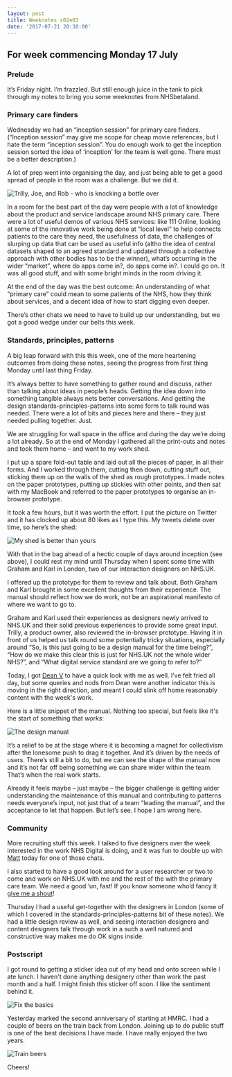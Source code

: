 ```yaml
---
layout: post
title: Weeknotes s02e03
date: '2017-07-21 20:30:00'
---
```

## For week commencing Monday 17 July

### Prelude

It’s Friday night. I’m frazzled. But still enough juice in the tank to pick through my notes to bring you some weeknotes from NHSbetaland.

### Primary care finders

Wednesday we had an “inception session” for primary care finders. (“Inception session” may give me scope for cheap movie references, but I hate the term “inception session”. You do enough work to get the inception session sorted the idea of ‘inception’ for the team is well gone. There must be a better description.)

A lot of prep went into organising the day, and just being able to get a good spread of people in the room was a challenge. But we did it.

![Trilly, Joe, and Rob - who is knocking a bottle over](/assets/primary-care-inception.jpg)


In a room for the best part of the day were people with a lot of knowledge about the product and service landscape around NHS primary care. There were a lot of useful demos of various NHS services: like 111 Online, looking at some of the innovative work being done at “local level” to help connects patients to the care they need, the usefulness of data, the challenges of slurping up data that can be used as useful info (altho the idea of central datasets shaped to an agreed standard and updated through a collective approach with other bodies has to be the winner), what’s occurring in the wider “market”, where do apps come in?, do apps come in?. I could go on. It was all good stuff, and with some bright minds in the room driving it.

At the end of the day was the best outcome: An understanding of what “primary care” could mean to some patients of the NHS, how they think about services, and a decent idea of how to start digging even deeper.

There’s other chats we need to have to build up our understanding, but we got a good wedge under our belts this week.

### Standards, principles, patterns

A big leap forward with this this week, one of the more heartening outcomes from doing these notes, seeing the progress from first thing Monday until last thing Friday.

It’s always better to have something to gather round and discuss, rather than talking about ideas in people’s heads. Getting the idea down into something tangible always nets better conversations. And getting the design standards-principles-patterns into some form to talk round was needed. There were a lot of bits and pieces here and there – they just needed pulling together. Just.

We are struggling for wall space in the office and during the day we’re doing a lot already. So at the end of Monday I gathered all the print-outs and notes and took them home – and went to my work shed.

I put up a spare fold-out table and laid out all the pieces of paper, in all their forms. And I worked through them, cutting then down, cutting stuff out, sticking them up on the walls of the shed as rough prototypes. I made notes on the paper prototypes, putting up stickies with other points, and then sat with my MacBook and referred to the paper prototypes to organise an in-browser prototype.

It took a few hours, but it was worth the effort. I put the picture on Twitter and it has clocked up about 80 likes as I type this. My tweets delete over time, so here’s the shed:

![My shed is better than yours](/assets/shed-nhs-uk-patterns-workshop.jpg)

With that in the bag ahead of a hectic couple of days around inception (see above), I could rest my mind until Thursday when I spent some time with Graham and Karl in London, two of our interaction designers on NHS.UK.

I offered up the prototype for them to review and talk about. Both Graham and Karl brought in some excellent thoughts from their experience. The manual should reflect how we do work, not be an aspirational manifesto of where we want to go to.

Graham and Karl used their experiences as designers newly arrived to NHS.UK and their solid previous experiences to provide some great input.
Trilly, a product owner, also reviewed the in-browser prototype. Having it in front of us helped us talk round some potentially tricky situations, especially around “So, is this just going to be a design manual for the time being?”, “How do we make this clear this is just for NHS.UK not the whole wider NHS?”, and “What digital service standard are we going to refer to?”

Today, I got [Dean V](https://twitter.com/DeanVipond) to have a quick look with me as well. I’ve felt fried all day, but some queries and nods from Dean were another indicator this is moving in the right direction, and meant I could slink off home reasonably content with the week's work.

Here is a little snippet of the manual. Nothing too special, but feels like it's the start of something that _works_:

![The design manual](/assets/nhsuk-design-manual-draft.jpg)

It’s a relief to be at the stage where it is becoming a magnet for collectivism after the lonesome push to drag it together. And it’s driven by the needs of users.  There’s still a bit to do, but we can see the shape of the manual now and it’s not far off being something we can share wider within the team. That’s when the real work starts.

Already it feels maybe – just maybe – the bigger challenge is getting wider understanding the maintenance of this manual and contributing to patterns needs everyone’s input, not just that of a team “leading the manual”, and the acceptance to let that happen. But let’s see. I hope I am wrong here.

### Community

More recruiting stuff this week. I talked to five designers over the week interested in the work NHS Digital is doing, and it was fun to double up with [Matt](https://twitter.com/mattedgar) today for one of those chats.

I also started to have a good look around for a user researcher or two to come and work on NHS.UK with me and the rest of the with the primary care team. We need a good ‘un, fast! If you know someone who’d fancy it [give me a shout](/contact)!

Thursday I had a useful get-together with the designers in London (some of which I covered in the standards-principles-patterns bit of these notes). We had a little design review as well, and seeing interaction designers and content designers talk through work in a such a well natured and constructive way makes me do OK signs inside.

### Postscript

I got round to getting a sticker idea out of my head and onto screen while I ate lunch. I haven't done anything designery other than work the past month and a half. I might finish this sticker off soon. I like the sentiment behind it.

![Fix the basics](/assets/fix-the-basics-mock-up.jpg)

Yesterday marked the second anniversary of starting at HMRC. I had a couple of beers on the train back from London. Joining up to do public stuff is one of the best decisions I have made. I have really enjoyed the two years.

![Train beers](/assets/2-years-beers.jpg)

Cheers!

